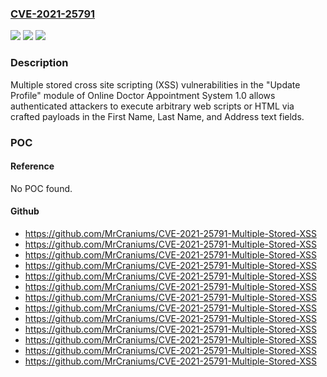 ### [CVE-2021-25791](https://cve.mitre.org/cgi-bin/cvename.cgi?name=CVE-2021-25791)
![](https://img.shields.io/static/v1?label=Product&message=n%2Fa&color=blue)
![](https://img.shields.io/static/v1?label=Version&message=n%2Fa&color=blue)
![](https://img.shields.io/static/v1?label=Vulnerability&message=n%2Fa&color=brighgreen)

### Description

Multiple stored cross site scripting (XSS) vulnerabilities in the "Update Profile" module of Online Doctor Appointment System 1.0 allows authenticated attackers to execute arbitrary web scripts or HTML via crafted payloads in the First Name, Last Name, and Address text fields.

### POC

#### Reference
No POC found.

#### Github
- https://github.com/MrCraniums/CVE-2021-25791-Multiple-Stored-XSS
- https://github.com/MrCraniums/CVE-2021-25791-Multiple-Stored-XSS
- https://github.com/MrCraniums/CVE-2021-25791-Multiple-Stored-XSS
- https://github.com/MrCraniums/CVE-2021-25791-Multiple-Stored-XSS
- https://github.com/MrCraniums/CVE-2021-25791-Multiple-Stored-XSS
- https://github.com/MrCraniums/CVE-2021-25791-Multiple-Stored-XSS
- https://github.com/MrCraniums/CVE-2021-25791-Multiple-Stored-XSS
- https://github.com/MrCraniums/CVE-2021-25791-Multiple-Stored-XSS
- https://github.com/MrCraniums/CVE-2021-25791-Multiple-Stored-XSS
- https://github.com/MrCraniums/CVE-2021-25791-Multiple-Stored-XSS
- https://github.com/MrCraniums/CVE-2021-25791-Multiple-Stored-XSS
- https://github.com/MrCraniums/CVE-2021-25791-Multiple-Stored-XSS
- https://github.com/MrCraniums/CVE-2021-25791-Multiple-Stored-XSS

